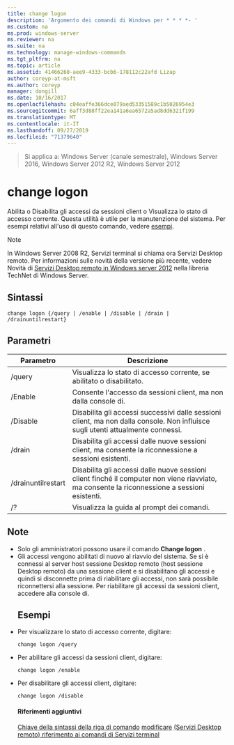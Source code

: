 ```yaml
---
title: change logon
description: 'Argomento dei comandi di Windows per * * * *- '
ms.custom: na
ms.prod: windows-server
ms.reviewer: na
ms.suite: na
ms.technology: manage-windows-commands
ms.tgt_pltfrm: na
ms.topic: article
ms.assetid: 41466260-aee9-4333-bcb6-178112c22afd Lizap
author: coreyp-at-msft
ms.author: coreyp
manager: dongill
ms.date: 10/16/2017
ms.openlocfilehash: c04eaffe366dce079aed53351589c1b5026954e3
ms.sourcegitcommit: 6aff3d88ff22ea141a6ea6572a5ad8dd6321f199
ms.translationtype: MT
ms.contentlocale: it-IT
ms.lasthandoff: 09/27/2019
ms.locfileid: "71379640"
---
```

>Si applica a: Windows Server (canale semestrale), Windows Server 2016, Windows Server 2012 R2, Windows Server 2012

# <a name="change-logon"></a>change logon
Abilita o Disabilita gli accessi da sessioni client o Visualizza lo stato di accesso corrente.
Questa utilità è utile per la manutenzione del sistema.
Per esempi relativi all'uso di questo comando, vedere [esempi](#BKMK_examples).
> [!NOTE]
> In Windows Server 2008 R2, Servizi terminal si chiama ora Servizi Desktop remoto. Per informazioni sulle novità della versione più recente, vedere Novità di [Servizi Desktop remoto in Windows server 2012](https://technet.microsoft.com/library/hh831527) nella libreria TechNet di Windows Server.
> ## <a name="syntax"></a>Sintassi
> ```
> change logon {/query | /enable | /disable | /drain | /drainuntilrestart}
> ```
> ## <a name="parameters"></a>Parametri
> 
> |     Parametro      |                                                       Descrizione                                                        |
> |--------------------|--------------------------------------------------------------------------------------------------------------------------|
> |       /query       |                             Visualizza lo stato di accesso corrente, se abilitato o disabilitato.                              |
> |      /Enable       |                              Consente l'accesso da sessioni client, ma non dalla console di.                              |
> |      /Disable      |  Disabilita gli accessi successivi dalle sessioni client, ma non dalla console. Non influisce sugli utenti attualmente connessi.   |
> |       /drain       |                 Disabilita gli accessi dalle nuove sessioni client, ma consente la riconnessione a sessioni esistenti.                 |
> | /drainuntilrestart | Disabilita gli accessi dalle nuove sessioni client finché il computer non viene riavviato, ma consente la riconnessione a sessioni esistenti. |
> |         /?         |                                           Visualizza la guida al prompt dei comandi.                                           |
> 
> ## <a name="remarks"></a>Note
> - Solo gli amministratori possono usare il comando **Change logon** .
> - Gli accessi vengono abilitati di nuovo al riavvio del sistema. Se si è connessi al server host sessione Desktop remoto (host sessione Desktop remoto) da una sessione client e si disabilitano gli accessi e quindi si disconnette prima di riabilitare gli accessi, non sarà possibile riconnettersi alla sessione. Per riabilitare gli accessi da sessioni client, accedere alla console di.
>   ## <a name="BKMK_examples"></a>Esempi
> - Per visualizzare lo stato di accesso corrente, digitare:
>   ```
>   change logon /query
>   ```
> - Per abilitare gli accessi da sessioni client, digitare:
>   ```
>   change logon /enable
>   ```
> - Per disabilitare gli accessi client, digitare:
>   ```
>   change logon /disable
>   ```
>   #### <a name="additional-references"></a>Riferimenti aggiuntivi
>   [Chiave della sintassi della riga di comando](command-line-syntax-key.md)
>   [modificare](change.md)
>   [ &#40;Servizi Desktop remoto&#41; riferimento ai comandi di Servizi terminal](remote-desktop-services-terminal-services-command-reference.md)
